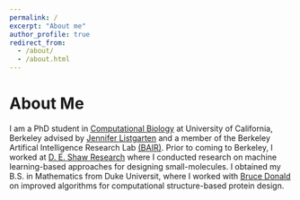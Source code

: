 ```yaml
---
permalink: /
excerpt: "About me"
author_profile: true
redirect_from: 
  - /about/
  - /about.html
---
```

<!-- <p align="center"> -->
<!--   <img src="https://hnisonoff.github.io/files/headshot.jpeg?raw=true" alt="Photo" style="height: 450px;"/>  -->
<!-- </p> -->

# About Me
I am a PhD student in [Computational Biology](https://ccb.berkeley.edu) at University of California, Berkeley advised by [Jennifer Listgarten](http://www.jennifer.listgarten.com) and a member of the Berkeley Artifical Intelligence Research Lab [(BAIR)](https://bair.berkeley.edu). Prior to coming to Berkeley, I worked at [D. E. Shaw Research](https://www.deshawresearch.com) where I conducted research on machine learning-based approaches for designing small-molecules. I obtained my B.S. in Mathematics from Duke Universit, where I worked with [Bruce Donald](https://users.cs.duke.edu/~brd/home.html) on improved algorithms for computational structure-based protein design. 

